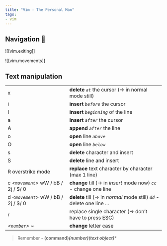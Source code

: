 ```yaml
---
title: "Vim - The Personal Man"
tags:
- vim
---
```



## Navigation 👻
![[vim.exiting]]


![[vim.movements]]

## Text manipulation
|                                      |                                                      |                          
| ------------------------------------ | ---------------------------------------------------- |
| x                                    | **delete** *`at`* the cursor (→ in normal mode still)        |                          
| i                                    | **insert** *`before`* the cursor                             |                          
| I                                    | **insert** *`beginning`* of the line                         |                          
| a                                    | **insert** *`after`* the cursor                              |                          
| A                                    | **append** *`after`* the line                                |                          
| o                                    | **open** line *`above`*                                      |                         
| O                                    | **open** line *`below`*                                      |                          
| s                                    | **delete** character and insert                          |                          
| S                                    | **delete** line and insert                               |                          
| R overstrike mode                    | **replace** text character by character (max 1 line)     |                          
| c *<`movement`>* wW / bB / 2j / $/ 0 | **change** till (→ in *insert* mode now)  *`cc`* - change one line     |
| d *<`movement`>* wW / bB / 2j / $/ 0 | **delete** till (→ in *normal* mode still) *`dd`* - delete one line ... |
| r                                    | replace single character (→ don’t have to press ESC) |                          
| *<`number`>* ~                       | **change** letter case                                   |                          

> Remember - **(command)*(number)(text object)****





